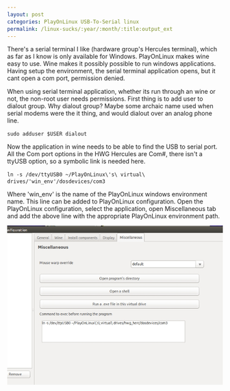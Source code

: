 ```yaml
---
layout: post
categories: PlayOnLinux USB-To-Serial linux
permalink: /linux-sucks/:year/:month/:title:output_ext
---
```


There's a serial terminal I like (hardware group's Hercules terminal), which as far as I know is only available for Windows. PlayOnLinux makes wine easy to use. Wine makes it possibly possible to run windows applications. Having setup the environment, the serial terminal application opens, but it cant open a com port, permission denied.

When using serial terminal application, whether its run through an wine or not, the non-root user needs permissions. First thing is to add user to dialout group. Why dialout group? Maybe some archaic name used when serial modems were the it thing, and would dialout over an analog phone line.

```console
sudo adduser $USER dialout
```

Now the application in wine needs to be able to find the USB to serial port. All the Com port options in the HWG Hercules are Com#, there isn't a ttyUSB option, so a symbolic link is needed here.

```console
ln -s /dev/ttyUSB0 ~/PlayOnLinux\'s\ virtual\ drives/'win_env'/dosdevices/com3
```

Where 'win_env' is the name of the PlayOnLinux windows environment name. This line can be added to PlayOnLinux configuration. Open the PlayOnLinux configuration, select the application, open Miscellaneous tab and add the above line with the appropriate PlayOnLinux environment path.

<img src="/images/blog/playonlinux/ln-config.jpg" class="img-fluid"/>
